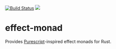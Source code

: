 [![Build Status](https://travis-ci.org/mcoffin/rust-effect-monad.svg?branch=master)](https://travis-ci.org/mcoffin/rust-effect-monad) [![](http://meritbadge.herokuapp.com/effect-monad)](https://crates.io/crates/effect-monad)

# effect-monad

Provides [Purescript](https://purescript.org/)-inspired effect monads for Rust.
